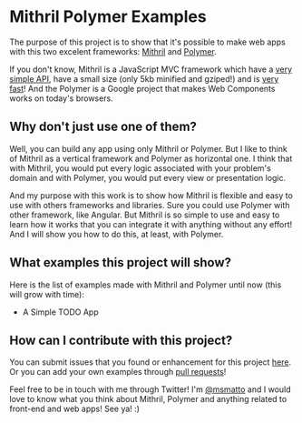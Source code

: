 # Mithril Polymer Examples

The purpose of this project is to show that it's possible to make web
apps with this two excelent frameworks: [Mithril](https://github.com/lhorie/mithril.js "Mithril's repository")
and [Polymer](https://github.com/Polymer/polymer "Polymer's repository").

If you don't know, Mithril is a JavaScript MVC framework which have a
[very simple API](http://lhorie.github.io/mithril/mithril.html), have a
small size (only 5kb minified and gziped!) and is [very fast](http://lhorie.github.io/mithril/benchmarks.html)!
And the Polymer is a Google project that makes Web Components works on
today's browsers.

## Why don't just use one of them?

Well, you can build any app using only Mithril or Polymer. But I like
to think of Mithril as a vertical framework and Polymer as horizontal one.
I think that with Mithril, you would put every logic associated with
your problem's domain and with Polymer, you would put every view or presentation
logic.

And my purpose with this work is to show how Mithril is flexible and
easy to use with others frameworks and libraries. Sure you could use Polymer
with other framework, like Angular. But Mithril is so simple to use and
easy to learn how it works that you can integrate it with anything
without any effort! And I will show you how to do this, at least, with
Polymer.

## What examples this project will show?

Here is the list of examples made with Mithril and Polymer until now
(this will grow with time):

- A Simple TODO App

## How can I contribute with this project?

You can submit issues that you found or enhancement for this project
[here](https://github.com/michelmattos/mithril-polymer-examples/issues).
Or you can add your own examples through [pull requests](https://github.com/michelmattos/mithril-polymer-examples/pulls)!

Feel free to be in touch with me through Twitter! I'm [@msmatto](https://twitter.com/msmatto)
and I would love to know what you think about Mithril, Polymer and
anything related to front-end and web apps! See ya! :) 
